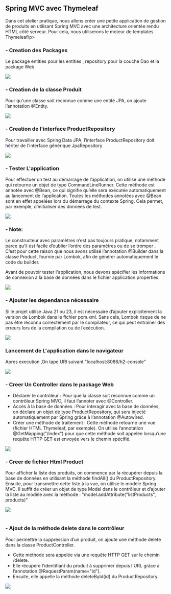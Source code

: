 <h2>Spring MVC avec Thymeleaf</h2>

<p>Dans cet atelier pratique, nous allons créer une petite application
de gestion de produits en utilisant Spring MVC avec une architecture orientée rendu 
HTML côté serveur. Pour cela, nous utiliserons le moteur de templates Thymeleaf/p>

<h3>- Creation des Packages </h3>
<p>Le package entities pour les entities , repository pour la couche Dao et la package Web</p>
<img src="captures/packages.png">
 
<h3>- Creation de la classe Produit </h3>
<p> Pour qu'une classe soit reconnue comme une entité JPA, on ajoute l’annotation @Entity. </p>
<img src="captures/produit.png">

<h3>- Creation de l'interface ProductRepository </h3>
<p>Pour travailler avec Spring Data JPA, l’interface ProductRepository doit hériter de l’interface générique JpaRepository</p>
<img src="captures/repository.png"> 

<h3>- Tester L'application</h3>

<p>Pour effectuer un test au démarrage de l’application, on utilise une méthode 
qui retourne un objet de type CommandLineRunner. Cette méthode est annotée 
avec @Bean, ce qui signifie qu’elle sera exécutée automatiquement au lancement de l’application. 
Toutes les méthodes annotées avec @Bean sont en effet appelées lors du démarrage du contexte Spring. 
Cela permet, par exemple, d’initialiser des données de test.</p>
<img src="captures/MvcApp.png">

<h3>- Note:</h3>
<p>Le constructeur avec paramètres n’est pas toujours pratique, notamment parce qu’il 
est facile d’oublier l’ordre des paramètres ou de se tromper . C’est pour cette raison que nous avons utilisé l’annotation @Builder dans la classe Product, fournie par Lombok, afin de générer 
automatiquement le code du builder.</p>

<p>Avant de pouvoir tester l'application, nous devons spécifier les informations de connexion à la base de données dans 
le fichier application.properties. </p>
<img src="captures/applicationPropreties.png">

<h3>- Ajouter les dependance nécessaire </h3>
<p>Si le projet utilise Java 21 ou 23, il est nécessaire
d’ajouter explicitement la version de Lombok dans le fichier pom.xml. Sans cela,
Lombok risque de ne pas être reconnu correctement par le compilateur, ce qui peut entraîner des erreurs lors de la compilation ou de l’exécution.</p>
<img src="captures/PomXML.png">

<h3> Lancement de L'application dans le navigateur</h3>
<p>Apres execution ,On  tape URl suivant "localhost:8086/h2-console" </p>
<img src="captures/h2-console.png">


<h3>- Creer Un Controller dans le package Web </h3>
    <ul>
        <li> Déclarer le contrôleur :
Pour que la classe soit reconnue comme un contrôleur Spring MVC, il faut l’annoter avec @Controller.</li>  
    <li> Accès à la base de données :
Pour interagir avec la base de données, on déclare un objet de type ProductRepository, qui sera injecté automatiquement par Spring grâce à l’annotation @Autowired.
    </li>
    <li> Créer une méthode de traitement :
    Cette méthode retourne une vue (fichier HTML Thymeleaf, par exemple).
    On utilise l’annotation @GetMapping("/index") pour que cette méthode soit appelée lorsqu’une requête HTTP GET est envoyée vers le chemin spécifié.</li>
    </ul>
<img src="captures/ControllerProduct.png">

<h3>- Creer de fichier Html Product </h3>

<p>Pour afficher la liste des produits, on commence par la récupérer depuis la base de données en utilisant la méthode findAll() du ProductRepository.
Ensuite, pour transmettre cette liste à la vue, on utilise le modèle Spring MVC. Il suffit de créer un objet de type Model dans le contrôleur 
et d’ajouter la liste au modèle avec la méthode : "model.addAttribute("listProducts", products)"</p>
<img src="captures/HtmlProduct.png"> 
<br>
<br>
<h3>- Ajout de la méthode delete dans le contrôleur</h3>
<p>Pour permettre la suppression d’un produit, on ajoute une méthode delete dans la classe ProductController.</p>
    <ul>
     <li>Cette méthode sera appelée via une requête HTTP GET sur le chemin /delete.</li>
     <li>Elle récupère l'identifiant du produit à supprimer depuis l'URL grâce à l’annotation @RequestParam(name="id").</li>
    <li>Ensuite, elle appelle la méthode deleteById(id) du ProductRepository.</li>
   </ul>
<img src="captures/interface.png">





